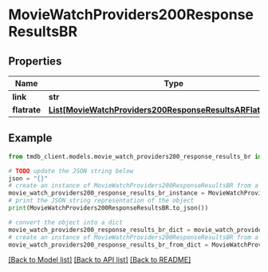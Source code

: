 # MovieWatchProviders200ResponseResultsBR


## Properties

Name | Type | Description | Notes
------------ | ------------- | ------------- | -------------
**link** | **str** |  | [optional] 
**flatrate** | [**List[MovieWatchProviders200ResponseResultsARFlatrateInner]**](MovieWatchProviders200ResponseResultsARFlatrateInner.md) |  | [optional] 

## Example

```python
from tmdb_client.models.movie_watch_providers200_response_results_br import MovieWatchProviders200ResponseResultsBR

# TODO update the JSON string below
json = "{}"
# create an instance of MovieWatchProviders200ResponseResultsBR from a JSON string
movie_watch_providers200_response_results_br_instance = MovieWatchProviders200ResponseResultsBR.from_json(json)
# print the JSON string representation of the object
print(MovieWatchProviders200ResponseResultsBR.to_json())

# convert the object into a dict
movie_watch_providers200_response_results_br_dict = movie_watch_providers200_response_results_br_instance.to_dict()
# create an instance of MovieWatchProviders200ResponseResultsBR from a dict
movie_watch_providers200_response_results_br_from_dict = MovieWatchProviders200ResponseResultsBR.from_dict(movie_watch_providers200_response_results_br_dict)
```
[[Back to Model list]](../README.md#documentation-for-models) [[Back to API list]](../README.md#documentation-for-api-endpoints) [[Back to README]](../README.md)


